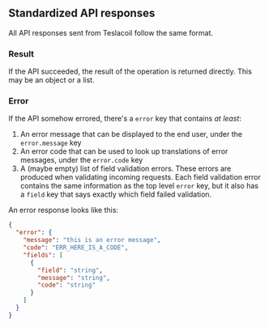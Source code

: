 ## Standardized API responses

All API responses sent from Teslacoil follow the same format. 


### Result

If the API succeeded, the result of the operation is returned directly. This may be 
an object or a list. 

### Error

If the API somehow errored, there's a `error` key that contains _at least_:

1. An error message that can be displayed to the end user, under the `error.message` key
2. An error code that can be used to look up translations of error messages, under the `error.code` key
3. A (maybe empty) list of field validation errors. These errors are produced when validating incoming
   requests. Each field validation error contains the same information as the top level `error` key,
   but it also has a `field` key that says exactly which field failed validation.

An error response looks like this: 

```json
{
  "error": {
    "message": "this is an error message",
    "code": "ERR_HERE_IS_A_CODE",
    "fields": [
      {
        "field": "string",
        "message": "string",
        "code": "string"
      }
    ]
  }
}
```